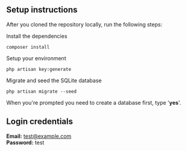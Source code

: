 ## Setup instructions

After you cloned the repository locally, run the following steps:

Install the dependencies

```shell
composer install
```

Setup your environment

```shell
php artisan key:generate
```

Migrate and seed the SQLite database

```shell
php artisan migrate --seed
```

When you're prompted you need to create a database first, type '**yes**'.

## Login credentials

**Email:** test@example.com  
**Password:** test